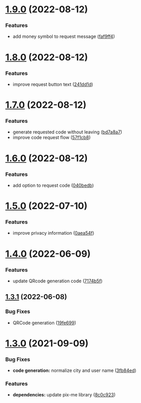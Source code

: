 # [1.9.0](https://github.com/roziscoding/amandapix-telegram-bot/compare/v1.8.0...v1.9.0) (2022-08-12)


### Features

* add money symbol to request message ([faf9ff4](https://github.com/roziscoding/amandapix-telegram-bot/commit/faf9ff41b1e72a68d60dfdf5ac47f06b222881fd))

# [1.8.0](https://github.com/roziscoding/amandapix-telegram-bot/compare/v1.7.0...v1.8.0) (2022-08-12)


### Features

* improve request button text ([241dd1d](https://github.com/roziscoding/amandapix-telegram-bot/commit/241dd1d9e807ac63dd4c6d445df61b6a961123c2))

# [1.7.0](https://github.com/roziscoding/amandapix-telegram-bot/compare/v1.6.0...v1.7.0) (2022-08-12)


### Features

* generate requested code without leaving ([bd7a8a7](https://github.com/roziscoding/amandapix-telegram-bot/commit/bd7a8a7f9e508727262f14f74063823db4d387cb))
* improve code request flow ([57f1cb8](https://github.com/roziscoding/amandapix-telegram-bot/commit/57f1cb8e4ea5911c12f18b9a2056f1dd661a1983))

# [1.6.0](https://github.com/roziscoding/amandapix-telegram-bot/compare/v1.5.0...v1.6.0) (2022-08-12)


### Features

* add option to request code ([040bedb](https://github.com/roziscoding/amandapix-telegram-bot/commit/040bedb923943154c08f9916df0c1362efb1ea69))

# [1.5.0](https://github.com/roziscoding/amandapix-telegram-bot/compare/v1.4.0...v1.5.0) (2022-07-10)


### Features

* improve privacy information ([0aea54f](https://github.com/roziscoding/amandapix-telegram-bot/commit/0aea54fbd3f6270a5c50db4b15d9b40278c57779))

# [1.4.0](https://github.com/roziscoding/amandapix-telegram-bot/compare/v1.3.1...v1.4.0) (2022-06-09)


### Features

* update QRcode generation code ([7174b5f](https://github.com/roziscoding/amandapix-telegram-bot/commit/7174b5f9f4872dc0a1f05f72d401d3acea30eb67))

## [1.3.1](https://github.com/roziscoding/amandapix-telegram-bot/compare/v1.3.0...v1.3.1) (2022-06-08)


### Bug Fixes

* QRCode generation ([19fe699](https://github.com/roziscoding/amandapix-telegram-bot/commit/19fe69998c5e8562e04522a5260859d773dfe840))

# [1.3.0](https://github.com/roziscoding/amandapix-telegram-bot/compare/v1.2.0...v1.3.0) (2021-09-09)


### Bug Fixes

* **code generation:** normalize city and user name ([3fb84ed](https://github.com/roziscoding/amandapix-telegram-bot/commit/3fb84edc18ae3cd9d5c0fc4fad98446ee8cccbba))


### Features

* **dependencies:** update pix-me library ([8c0c923](https://github.com/roziscoding/amandapix-telegram-bot/commit/8c0c92386bd32cde39f46b4ffbfc3dd3ce6f6957))

